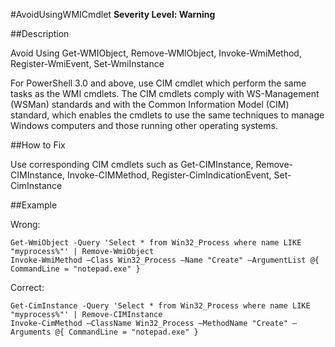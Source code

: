 #AvoidUsingWMICmdlet
**Severity Level: Warning**


##Description

Avoid Using Get-WMIObject, Remove-WMIObject, Invoke-WmiMethod, Register-WmiEvent, Set-WmiInstance

For PowerShell 3.0 and above, use CIM cmdlet which perform the same tasks as the WMI cmdlets. The CIM cmdlets comply with WS-Management (WSMan) standards and with the Common Information Model (CIM) standard, which enables the cmdlets to use the same techniques to manage Windows computers and those running other operating systems.

##How to Fix

Use corresponding CIM cmdlets such as Get-CIMInstance, Remove-CIMInstance, Invoke-CIMMethod, Register-CimIndicationEvent, Set-CimInstance 

##Example

Wrong:
```
Get-WmiObject -Query 'Select * from Win32_Process where name LIKE "myprocess%"' | Remove-WmiObject
Invoke-WmiMethod –Class Win32_Process –Name "Create" –ArgumentList @{ CommandLine = "notepad.exe" }
```
Correct:
```
Get-CimInstance -Query 'Select * from Win32_Process where name LIKE "myprocess%"' | Remove-CIMInstance
Invoke-CimMethod –ClassName Win32_Process –MethodName "Create" –Arguments @{ CommandLine = "notepad.exe" }
```
